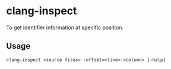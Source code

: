 # clang-inspect

To get identifier information at specific position.

## Usage

```
clang-inspect <source files> -offset=<line>:<column> [-help]
```

